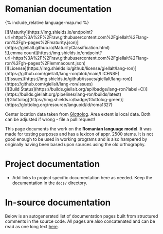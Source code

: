 # Romanian documentation

<div class="twocolumn map" markdown="1">

{% include_relative language-map.md %}

<div class="badges" markdown="1">
[![Maturity](https://img.shields.io/endpoint?url=https%3A%2F%2Fraw.githubusercontent.com%2Fgiellalt%2Flang-ron%2Fgh-pages%2Fmaturity.json)](https://giellalt.github.io/MaturityClassification.html) <br/>
![Lemma count](https://img.shields.io/endpoint?url=https%3A%2F%2Fraw.githubusercontent.com%2Fgiellalt%2Flang-ron%2Fgh-pages%2Flemmacount.json) <br/>
[![License](https://img.shields.io/github/license/giellalt/lang-ron)](https://github.com/giellalt/lang-ron/blob/main/LICENSE) <br/>
[![Issues](https://img.shields.io/github/issues/giellalt/lang-ron)](https://github.com/giellalt/lang-ron/issues) <br/>
[![Build Status](https://builds.giellalt.org/api/badge/lang-ron?label=CI)](https://builds.giellalt.org/pipelines/lang-ron/builds/latest) <br/>
[![Glottolog](https://img.shields.io/badge/Glottolog-green)](https://glottolog.org/resource/languoid/id/roma1327)
</div>

Center location data taken from [Glottolog](https://glottolog.org/). Area extent is local data. Both can be adjusted if wrong - file a pull request!

</div>

This page documents the work on the **Romanian language model**. 
It was made for testing purposes and has a lexicon of
appr. 2500 stems. It is not good enough to
be used in working programs and is also hampered by originally
having been based upon sources using the old orthography.

# Project documentation

* Add links to project specific documentation here as needed. Keep the documentation in the `docs/` directory.

# In-source documentation

Below is an autogenerated list of documentation pages built from structured comments in the source code. All pages are also concatenated and can be read as one long text [here](ron.md).
